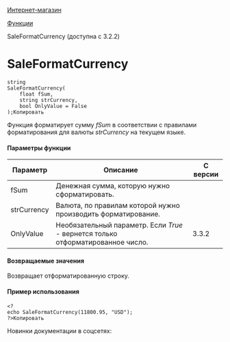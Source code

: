 [Интернет-магазин](/api_help/sale/index.php)

[Функции](/api_help/sale/functions/index.php)

SaleFormatCurrency (доступна с 3.2.2)

SaleFormatCurrency
==================

```
string
SaleFormatCurrency(
	float fSum,
	string strCurrency,
	bool OnlyValue = False
);Копировать
```

Функция форматирует сумму *fSum* в соответствии с правилами форматирования для валюты *strCurrency* на текущем языке.

#### Параметры функции

| Параметр | Описание | С версии |
| --- | --- | --- |
| fSum | Денежная сумма, которую нужно сформатировать. |  |
| strCurrency | Валюта, по правилам которой нужно производить форматирование. |  |
| OnlyValue | Необязательный параметр. Если *True* - вернется только отформатированное число. | 3.3.2 |

#### Возвращаемые значения

Возвращает отформатированную строку.

#### Пример использования

```
<?
echo SaleFormatCurrency(11800.95, "USD");
?>Копировать
```

Новинки документации в соцсетях: